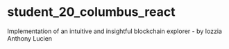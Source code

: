 # student_20_columbus_react
Implementation of an intuitive and insightful blockchain explorer - by Iozzia Anthony Lucien

